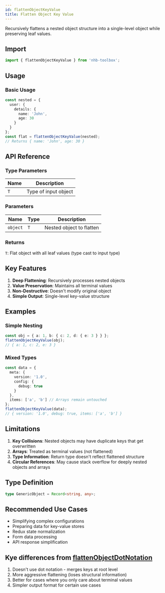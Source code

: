 ```yaml
---
id: flattenObjectKeyValue
title: Flatten Object Key Value
---
```


Recursively flattens a nested object structure into a single-level object while preserving leaf values.

## Import

```typescript
import { flattenObjectKeyValue } from 'nhb-toolbox';
```

## Usage

### Basic Usage

```typescript
const nested = { 
  user: { 
    details: { 
      name: 'John',
      age: 30 
    } 
  } 
};
const flat = flattenObjectKeyValue(nested);
// Returns { name: 'John', age: 30 }
```

## API Reference

### Type Parameters

| Name | Description |
|------|-------------|
| `T`  | Type of input object |

### Parameters

| Name | Type | Description |
|------|------|-------------|
| `object` | `T` | Nested object to flatten |

### Returns

`T`: Flat object with all leaf values (type cast to input type)

## Key Features

1. **Deep Flattening**: Recursively processes nested objects
2. **Value Preservation**: Maintains all terminal values
3. **Non-Destructive**: Doesn't modify original object
4. **Simple Output**: Single-level key-value structure

## Examples

### Simple Nesting

```typescript
const obj = { a: 1, b: { c: 2, d: { e: 3 } } };
flattenObjectKeyValue(obj);
// { a: 1, c: 2, e: 3 }
```

### Mixed Types

```typescript
const data = {
  meta: {
    version: '1.0',
    config: {
      debug: true
    }
  },
  items: ['a', 'b'] // Arrays remain untouched
};
flattenObjectKeyValue(data);
// { version: '1.0', debug: true, items: ['a', 'b'] }
```

## Limitations

1. **Key Collisions**: Nested objects may have duplicate keys that get overwritten
2. **Arrays**: Treated as terminal values (not flattened)
3. **Type Information**: Return type doesn't reflect flattened structure
4. **Circular References**: May cause stack overflow for deeply nested objects and arrays

## Type Definition

```typescript
type GenericObject = Record<string, any>;
```

## Recommended Use Cases

- Simplifying complex configurations
- Preparing data for key-value stores
- Redux state normalization
- Form data processing
- API response simplification

## Kye differences from [flattenObjectDotNotation](flattenObjectDotNotation)

1. Doesn't use dot notation - merges keys at root level
2. More aggressive flattening (loses structural information)
3. Better for cases where you only care about terminal values
4. Simpler output format for certain use cases
